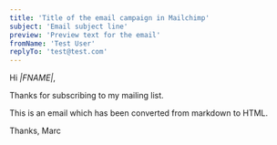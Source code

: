 ```yaml
---
title: 'Title of the email campaign in Mailchimp'
subject: 'Email subject line'
preview: 'Preview text for the email'
fromName: 'Test User'
replyTo: 'test@test.com'
---
```


Hi *|FNAME|*,

Thanks for subscribing to my mailing list.

This is an email which has been converted from markdown to HTML.

Thanks,
Marc
